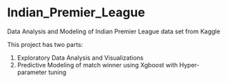 # Indian_Premier_League
Data Analysis and Modeling of Indian Premier League data set from Kaggle

This project has two parts:
1. Exploratory Data Analysis and Visualizations
2. Predictive Modeling of match winner using Xgboost with Hyper-parameter tuning
